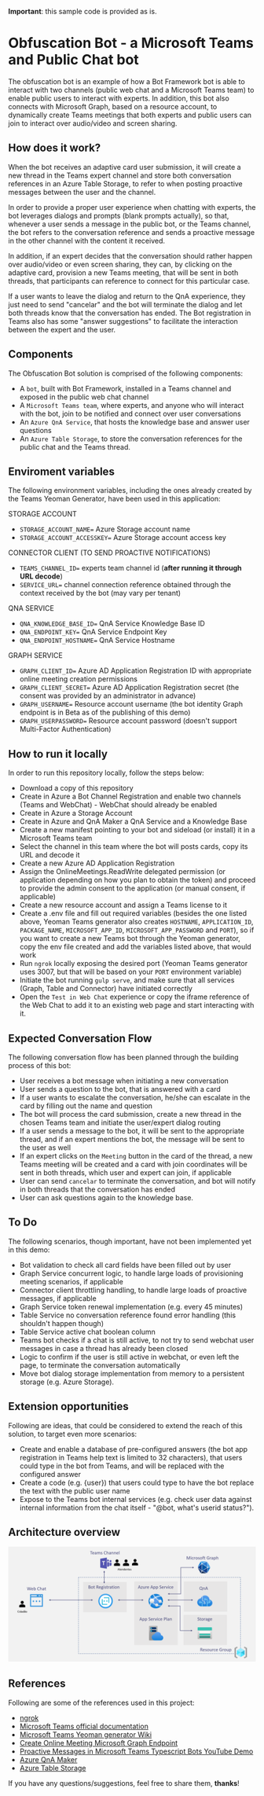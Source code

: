 **Important**: this sample code is provided as is.

# Obfuscation Bot - a Microsoft Teams and Public Chat bot

The obfuscation bot is an example of how a Bot Framework bot is able to interact with two channels (public web chat and a Microsoft Teams team) to enable public users to interact with experts. In addition, this bot also connects with Microsoft Graph, based on a resource account, to dynamically create Teams meetings that both experts and public users can join to interact over audio/video and screen sharing.


## How does it work?

When the bot receives an adaptive card user submission, it will create a new thread in the Teams expert channel and store both conversation references in an Azure Table Storage, to refer to when posting proactive messages between the user and the channel.

In order to provide a proper user experience when chatting with experts, the bot leverages dialogs and prompts (blank prompts actually), so that, whenever a user sends a message in the public bot, or the Teams channel, the bot refers to the conversation reference and sends a proactive message in the other channel with the content it received.

In addition, if an expert decides that the conversation should rather happen over audio/video or even screen sharing, they can, by clicking on the adaptive card, provision a new Teams meeting, that will be sent in both threads, that participants can reference to connect for this particular case.

If a user wants to leave the dialog and return to the QnA experience, they just need to send "cancelar" and the bot will terminate the dialog and let both threads know that the conversation has ended. The Bot registration in Teams also has some "answer suggestions" to facilitate the interaction between the expert and the user. 


## Components

The Obfuscation Bot solution is comprised of the following components:

* A `bot`, built with Bot Framework, installed in a Teams channel and exposed in the public web chat channel
* A `Microsoft Teams team`, where experts, and anyone who will interact with the bot, join to be notified and connect over user conversations
* An `Azure QnA Service`, that hosts the knowledge base and answer user questions
* An `Azure Table Storage`, to store the conversation references for the public chat and the Teams thread.


## Enviroment variables

The following environment variables, including the ones already created by the Teams Yeoman Generator, have been used in this application:

STORAGE ACCOUNT
* `STORAGE_ACCOUNT_NAME=` Azure Storage account name
* `STORAGE_ACCOUNT_ACCESSKEY=` Azure Storage account access key

CONNECTOR CLIENT (TO SEND PROACTIVE NOTIFICATIONS)
* `TEAMS_CHANNEL_ID=` experts team channel id (**after running it through URL decode**)
* `SERVICE_URL=` channel connection reference obtained through the context received by the bot (may vary per tenant)

QNA SERVICE
* `QNA_KNOWLEDGE_BASE_ID=` QnA Service Knowledge Base ID
* `QNA_ENDPOINT_KEY=` QnA Service Endpoint Key
* `QNA_ENDPOINT_HOSTNAME=` QnA Service Hostname

GRAPH SERVICE
* `GRAPH_CLIENT_ID=` Azure AD Application Registration ID with appropriate online meeting creation permissions
* `GRAPH_CLIENT_SECRET=` Azure AD Application Registration secret (the consent was provided by an administrator in advance)
* `GRAPH_USERNAME=` Resource account username (the bot identity Graph endpoint is in Beta as of the publishing of this demo)
* `GRAPH_USERPASSWORD=` Resource account password (doesn't support Multi-Factor Authentication)


## How to run it locally

In order to run this repository locally, follow the steps below:

* Download a copy of this repository
* Create in Azure a Bot Channel Registration and enable two channels (Teams and WebChat) - WebChat should already be enabled
* Create in Azure a Storage Account
* Create in Azure and QnA Maker a QnA Service and a Knowledge Base
* Create a new manifest pointing to your bot and sideload (or install) it in a Microsoft Teams team
* Select the channel in this team where the bot will posts cards, copy its URL and decode it
* Create a new Azure AD Application Registration
* Assign the OnlineMeetings.ReadWrite delegated permission (or application depending on how you plan to obtain the token) and proceed to provide the admin consent to the application (or manual consent, if applicable)
* Create a new resource account and assign a Teams license to it
* Create a .env file and fill out required variables (besides the one listed above, Yeoman Teams generator also creates `HOSTNAME`, `APPLICATION_ID`, `PACKAGE_NAME`, `MICROSOFT_APP_ID`, `MICROSOFT_APP_PASSWORD` and `PORT`), so if you want to create a new Teams bot through the Yeoman generator, copy the env file created and add the variables listed above, that would work
* Run `ngrok` locally exposing the desired port (Yeoman Teams generator uses 3007, but that will be based on your `PORT` environment variable)
* Initiate the bot running `gulp serve`, and make sure that all services (Graph, Table and Connector) have initiated correctly
* Open the `Test in Web Chat` experience or copy the iframe reference of the Web Chat to add it to an existing web page and start interacting with it.


## Expected Conversation Flow

The following conversation flow has been planned through the building process of this bot:

* User receives a bot message when initiating a new conversation
* User sends a question to the bot, that is answered with a card
* If a user wants to escalate the conversation, he/she can escalate in the card by filling out the name and question
* The bot will process the card submission, create a new thread in the chosen Teams team and initiate the user/expert dialog routing
* If a user sends a message to the bot, it will be sent to the appropriate thread, and if an expert mentions the bot, the message will be sent to the user as well
* If an expert clicks on the `Meeting` button in the card of the thread, a new Teams meeting will be created and a card with join coordinates will be sent in both threads, which user and expert can join, if applicable
* User can send `cancelar` to terminate the conversation, and bot will notify in both threads that the conversation has ended
* User can ask questions again to the knowledge base.

## To Do

The following scenarios, though important, have not been implemented yet in this demo:

* Bot validation to check all card fields have been filled out by user
* Graph Service concurrent logic, to handle large loads of provisioning meeting scenarios, if applicable
* Connector client throttling handling, to handle large loads of proactive messages, if applicable
* Graph Service token renewal implementation (e.g. every 45 minutes)
* Table Service no conversation reference found error handling (this shouldn't happen though) 
* Table Service active chat boolean column
* Teams bot checks if a chat is still active, to not try to send webchat user messages in case a thread has already been closed
* Logic to confirm if the user is still active in webchat, or even left the page, to terminate the conversation automatically
* Move bot dialog storage implementation from memory to a persistent storage (e.g. Azure Storage).


## Extension opportunities

Following are ideas, that could be considered to extend the reach of this solution, to target even more scenarios:

* Create and enable a database of pre-configured answers (the bot app registration in Teams help text is limited to 32 characters), that users could type in the bot from Teams, and will be replaced with the configured answer
* Create a code (e.g. {user}) that users could type to have the bot replace the text with the public user name
* Expose to the Teams bot internal services (e.g. check user data against internal information from the chat itself - "@bot, what's userid status?").


## Architecture overview
![architecture overview](https://github.com/marcoszanre/obfuscation-bot-typescript/blob/master/architecture-overview.png/)


## References

Following are some of the references used in this project:

* [ngrok](https://ngrok.io)
* [Microsoft Teams official documentation](https://developer.microsoft.com/en-us/microsoft-teams)
* [Microsoft Teams Yeoman generator Wiki](https://github.com/PnP/generator-teams/wiki)
* [Create Online Meeting Microsoft Graph Endpoint](https://docs.microsoft.com/en-us/graph/api/application-post-onlinemeetings?view=graph-rest-1.0&tabs=http)
* [Proactive Messages in Microsoft Teams Typescript Bots YouTube Demo](https://www.youtube.com/watch?v=kEL_FUlRpY0&feature=youtu.be)
* [Azure QnA Maker](https://docs.microsoft.com/en-us/azure/cognitive-services/qnamaker/overview/overview)
* [Azure Table Storage](https://docs.microsoft.com/en-us/azure/storage/tables/table-storage-overview)


If you have any questions/suggestions, feel free to share them, **thanks**!